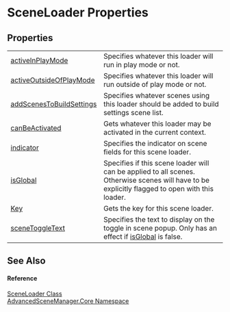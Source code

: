 # SceneLoader Properties




## Properties
<table>
<tr>
<td><a href="P_AdvancedSceneManager_Core_SceneLoader_activeInPlayMode.md">activeInPlayMode</a></td>
<td>Specifies whatever this loader will run in play mode or not.</td></tr>
<tr>
<td><a href="P_AdvancedSceneManager_Core_SceneLoader_activeOutsideOfPlayMode.md">activeOutsideOfPlayMode</a></td>
<td>Specifies whatever this loader will run outside of play mode or not.</td></tr>
<tr>
<td><a href="P_AdvancedSceneManager_Core_SceneLoader_addScenesToBuildSettings.md">addScenesToBuildSettings</a></td>
<td>Specifies whatever scenes using this loader should be added to build settings scene list.</td></tr>
<tr>
<td><a href="P_AdvancedSceneManager_Core_SceneLoader_canBeActivated.md">canBeActivated</a></td>
<td>Gets whatever this loader may be activated in the current context.</td></tr>
<tr>
<td><a href="P_AdvancedSceneManager_Core_SceneLoader_indicator.md">indicator</a></td>
<td>Specifies the indicator on scene fields for this scene loader.</td></tr>
<tr>
<td><a href="P_AdvancedSceneManager_Core_SceneLoader_isGlobal.md">isGlobal</a></td>
<td>Specifies if this scene loader will can be applied to all scenes. Otherwise scenes will have to be explicitly flagged to open with this loader.</td></tr>
<tr>
<td><a href="P_AdvancedSceneManager_Core_SceneLoader_Key.md">Key</a></td>
<td>Gets the key for this scene loader.</td></tr>
<tr>
<td><a href="P_AdvancedSceneManager_Core_SceneLoader_sceneToggleText.md">sceneToggleText</a></td>
<td>Specifies the text to display on the toggle in scene popup. Only has an effect if <a href="P_AdvancedSceneManager_Core_SceneLoader_isGlobal.md">isGlobal</a> is false.</td></tr>
</table>

## See Also


#### Reference
<a href="T_AdvancedSceneManager_Core_SceneLoader.md">SceneLoader Class</a>  
<a href="N_AdvancedSceneManager_Core.md">AdvancedSceneManager.Core Namespace</a>  
